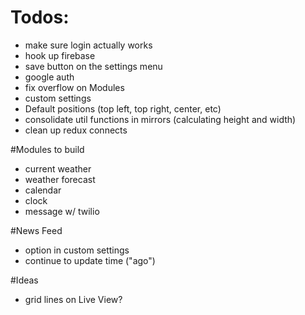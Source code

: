 # Todos:
- make sure login actually works
- hook up firebase
- save button on the settings menu
- google auth
- fix overflow on Modules
- custom settings
- Default positions (top left, top right, center, etc)
- consolidate util functions in mirrors (calculating height and width)
- clean up redux connects

#Modules to build
- current weather
- weather forecast
- calendar
- clock
- message w/ twilio

#News Feed
- option in custom settings
- continue to update time ("ago")

#Ideas
- grid lines on Live View?
